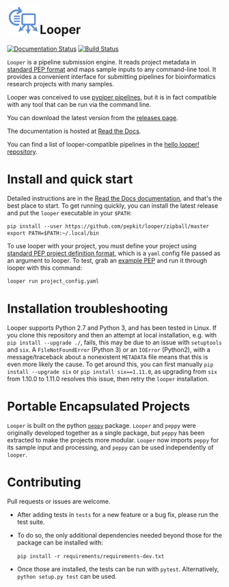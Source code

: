 <img src="logo_looper.svg" alt="looper logo" height="70" align="left"/>

# Looper

[![Documentation Status](http://readthedocs.org/projects/looper/badge/?version=latest)](http://looper.readthedocs.io/en/latest/?badge=latest)
[![Build Status](https://travis-ci.org/pepkit/looper.svg?branch=master)](https://travis-ci.org/pepkit/looper)

`Looper` is a pipeline submission engine. It reads project metadata in [standard PEP format](http://pepkit.github.io) and maps sample inputs to any command-line tool. It provides a convenient interface for submitting pipelines for bioinformatics research projects with many samples. 

Looper was conceived to use [pypiper pipelines](https://github.com/epigen/pypiper/), but it is in fact compatible with any tool that can be run via the command line.

You can download the latest version from the [releases page](https://github.com/pepkit/looper/releases).

The documentation is hosted at [Read the Docs](http://looper.readthedocs.org/). 

You can find a list of looper-compatible pipelines in the [hello looper! repository](https://github.com/pepkit/hello_looper/blob/master/looper_pipelines.md).

# Install and quick start

Detailed instructions are in the [Read the Docs documentation](http://looper.readthedocs.org/), and that's the best place to start. To get running quickly, you can install the latest release and put the `looper` executable in your `$PATH`: 


```
pip install --user https://github.com/pepkit/looper/zipball/master
export PATH=$PATH:~/.local/bin
```

To use looper with your project, you must define your project using [standard PEP project definition format](http://pepkit.github.io), which is a `yaml` config file passed as an argument to looper. To test, grab an [example PEP](https://pepkit.github.io/docs/example_PEPs/) and run it through looper with this command:

```bash
looper run project_config.yaml
```


# Installation troubleshooting

Looper supports Python 2.7 and Python 3, and has been tested in Linux. If you clone this repository and then an attempt at local installation, e.g. with `pip install --upgrade ./`, fails, this may be due to an issue with `setuptools` and `six`. A `FileNotFoundError` (Python 3) or an `IOError` (Python2), with a message/traceback about a nonexistent `METADATA` file means that this is even more likely the cause. To get around this, you can first manually `pip install --upgrade six` or `pip install six==1.11.0`, as upgrading from `six` from 1.10.0 to 1.11.0 resolves this issue, then retry the `looper` installation.

# Portable Encapsulated Projects

`Looper` is built on the python [`peppy`](http://github.com/pepkit/peppy) package. `Looper` and `peppy` were originally developed together as a single package, but `peppy` has been extracted to make the projects more modular. `Looper` now imports `peppy` for its sample input and processing, and `peppy` can be used independently of `looper`.

# Contributing

Pull requests or issues are welcome.

- After adding tests in `tests` for a new feature or a bug fix, please run the test suite.
- To do so, the only additional dependencies needed beyond those for the package can be 
installed with:

  ```pip install -r requirements/requirements-dev.txt```
  
- Once those are installed, the tests can be run with `pytest`. Alternatively, 
`python setup.py test` can be used.

